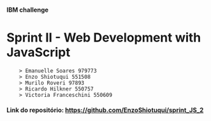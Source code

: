 #### IBM challenge
# Sprint II - Web Development with JavaScript

        > Emanuelle Soares 979773
        > Enzo Shiotuqui 551508
        > Murilo Roveri 97893
        > Ricardo Hilkner 550757
        > Victoria Franceschini 550609

#### Link do repositório: https://github.com/EnzoShiotuqui/sprint_JS_2
